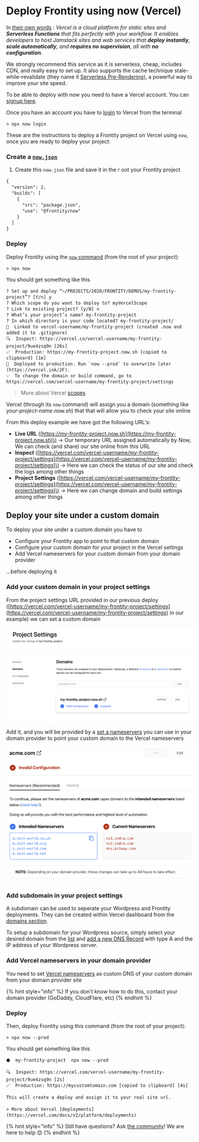# Deploy Frontity using now \(Vercel\)

In [their own words](https://vercel.com/docs) : _Vercel is a cloud platform for static sites and **Serverless Functions** that fits perfectly with your workflow. It enables developers to host Jamstack sites and web services that **deploy instantly**, **scale automatically**, and **requires no supervision**, all with **no configuration**._

We strongly recommend this service as it is serverless, cheap, includes CDN, and really easy to set up. It also supports the cache technique stale-while-revalidate \(they name it [Serverless Pre-Rendering](https://vercel.com/blog/serverless-pre-rendering)\), a powerful way to improve your site speed.

To be able to deploy with now you need to have a Vercel account. You can [signup here](https://vercel.com/signup).

Once you have an account you have to [login](https://vercel.com/docs/now-cli#commands/login) to Vercel from the terminal

```text
> npx now login
```

These are the instructions to deploy a Frontity project on Vercel using `now`, once you are ready to deploy your project:

### Create a [`now.json`](https://vercel.com/docs/configuration?query=now.json#introduction/configuration-reference)

1. Create this `now.json` file and save it in the r oot your Frontity project

```text
{
  "version": 2,
  "builds": [
    {
      "src": "package.json",
      "use": "@frontity/now"
    }
  ]
}
```

### Deploy

Deploy Frontity using the [`now` command](https://vercel.com/docs/now-cli#getting-started) \(from the root of your project\):

```text
> npx now
```

You should get something like this

```text
? Set up and deploy “~/PROJECTS/2020/FRONTITY/DEMOS/my-frontity-project”? [Y/n] y
? Which scope do you want to deploy to? myVercelScope
? Link to existing project? [y/N] n
? What’s your project’s name? my-frontity-project
? In which directory is your code located? my-frontity-project/
🔗  Linked to vercel-username/my-frontity-project (created .now and added it to .gitignore)
🔍  Inspect: https://vercel.co/vercel-username/my-frontity-project/9ue4zsq9n [26s]
✅  Production: https://my-frontity-project.now.sh [copied to clipboard] [1m]
📝  Deployed to production. Run `now --prod` to overwrite later (https://vercel.ink/2F).
💡  To change the domain or build command, go to https://vercel.com/vercel-username/my-frontity-project/settings
```

> More about Vercel [scopes ](https://vercel.com/docs/v2/platform/users-and-teams)

Vercel \(through its `now` command\) will assign you a domain \(something like _your-project-name.now.sh_\) that that will allow you to check your site online

From this deploy example we have got the following URL's:

* **Live URL** \([https://my-frontity-project.now.sh](https://my-frontity-project.now.sh)\) → Our temporary URL assigned automatically by Now, We can check \(and share\) our site online from this URL 
* **Inspect** \([https://vercel.com/vercel-username/my-frontity-project/settings](https://vercel.com/vercel-username/my-frontity-project/settings)\) → Here we can check the status of our site and check the logs among other things
* **Project Settings** \([https://vercel.com/vercel-username/my-frontity-project/settings](https://vercel.com/vercel-username/my-frontity-project/settings)\) → Here we can change domain and build settings among other things

## Deploy your site under a custom domain

To deploy your site under a custom domain you have to

* Configure your Frontity app to point to that custom domain 
* Configure your custom domain for your project in the Vercel settings
* Add Vercel nameservers for your custom domain from your domain provider 

...before deploying it

### Add your custom domain in your project settings

From the project settings URL provided in our previous deploy \([https://vercel.com/vercel-username/my-frontity-project/settings](https://vercel.com/vercel-username/my-frontity-project/settings) in our example\) we can set a custom domain

![](../.gitbook/assets/now-projects-settings%20%281%29.png)

Add it, and you will be provided by a [set a nameservers](https://vercel.com/docs/v2/custom-domains#step-4:-configuring-the-domain) you can use in your domain provider to point your custom domain to the Vercel nameservers

![vercel nameservers](../.gitbook/assets/vercel-nameservers.png)

### Add subdomain in your project settings

A subdomain can be used to seperate your Wordpress and Frontity deployments. They can be created within Vercel dashboard from the [domains section](https://vercel.com/dashboard/domains/).

To setup a subdomain for your Wordpress source, simply select your desired domain from the [list](https://vercel.com/dashboard/domains/) and [add a new DNS Record](https://vercel.com/docs/v2/custom-domains#step-2:-add-dns-record) with type A and the IP address of your Wordpress server.

### Add Vercel nameservers in your domain provider

You need to set [Vercel nameservers](https://vercel.com/docs/v2/custom-domains/#option-2:-using-external-nameservers) as custom DNS of your custom domain from your domain provider site

{% hint style="info" %}
If you don't know how to do this, contact your domain provider \(GoDaddy, CloudFlare, etc\)
{% endhint %}

### Deploy

Then, deploy Frontity using this command \(from the root of your project\):

```text
> npx now --prod
```

You should get something like this

```text
⬢  my-frontity-project  npx now --prod

🔍  Inspect: https://vercel.com/vercel-username/my-frontity-project/9ue4zsq9n [2s]
✅  Production: https://mycustomtomain.com [copied to clipboard] [4s]

This will create a deploy and assign it to your real site url.

> More about Vercel [deployments](https://vercel.com/docs/v2/platform/deployments)
```

{% hint style="info" %}
Still have questions? Ask [the community](https://community.frontity.org/)! We are here to help 😊
{% endhint %}

